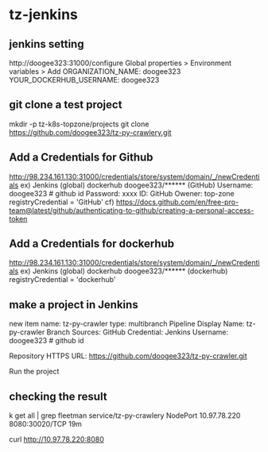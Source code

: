 # tz-jenkins

## jenkins setting
http://doogee323:31000/configure
Global properties > Environment variables > Add
ORGANIZATION_NAME: doogee323
YOUR_DOCKERHUB_USERNAME: doogee323

## git clone a test project
mkdir -p tz-k8s-topzone/projects
git clone https://github.com/doogee323/tz-py-crawlery.git

## Add a Credentials for Github
 http://98.234.161.130:31000/credentials/store/system/domain/_/newCredentials
 ex) Jenkins	(global)	dockerhub	doogee323/****** (GitHub)
    Username: doogee323 # github id
    Password: xxxx
    ID: GitHub
    Owener: top-zone
    registryCredential = 'GitHub'
 cf) https://docs.github.com/en/free-pro-team@latest/github/authenticating-to-github/creating-a-personal-access-token

## Add a Credentials for dockerhub
 http://98.234.161.130:31000/credentials/store/system/domain/_/newCredentials
 ex) Jenkins	(global)	dockerhub	doogee323/****** (dockerhub)
    registryCredential = 'dockerhub'

## make a project in Jenkins
new item
name: tz-py-crawler
type: multibranch Pipeline
Display Name: tz-py-crawler
Branch Sources: GitHub
    Credential: Jenkins
        Username: doogee323 # github id
    
Repository HTTPS URL: https://github.com/doogee323/tz-py-crawler.git



Run the project

## checking the result 
k get all | grep fleetman
service/tz-py-crawlery   NodePort    10.97.78.220    <none>        8080:30020/TCP                   19m

curl http://10.97.78.220:8080


